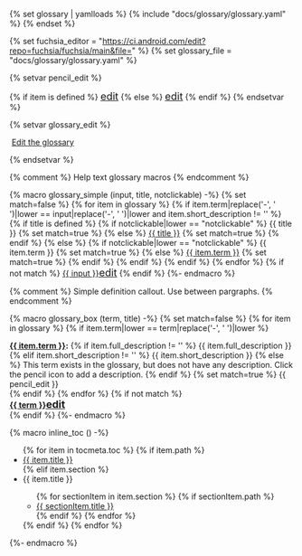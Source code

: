 <!-- Glossary specific widgets -->

{% set glossary | yamlloads %}
{% include "docs/glossary/glossary.yaml" %}
{% endset %}

{% set fuchsia_editor = "https://ci.android.com/edit?repo=fuchsia/fuchsia/main&file=" %}
{% set glossary_file = "docs/glossary/glossary.yaml" %}

{% setvar pencil_edit %}
<div class="pencil-edit">
  {% if item is defined %}
    <a href="{{ fuchsia_editor }}{{ glossary_file }}&searchAndJump=- term: &quot;{{item.term}}&quot;" title="Edit the glossary"><span class="material-icons" style="font-size: 18px">edit</span></a>
  {% else %}
    <a href="{{ fuchsia_editor }}{{ glossary_file }}" title="Edit the glossary"><span class="material-icons" style="font-size: 18px">edit</span></a>
  {% endif %}
{% endsetvar %}

{% setvar glossary_edit %}
<div class="edit-buttons">
  <div class="edit-glossary">
    <p><img src="https://fonts.gstatic.com/s/i/googlematerialicons/edit/v6/googblue-24dp/1x/gm_edit_googblue_24dp.png" class="inline-icon" alt=""> <a href="{{ fuchsia_editor }}{{ glossary_file }}">Edit the glossary</a></p>
  </div>
</div>
{% endsetvar %}

{% comment %}
Help text glossary macros
{% endcomment %}

{% macro glossary_simple (input, title, notclickable) -%}
  {% set match=false %}
  {% for item in glossary %}
    {% if item.term|replace('-', ' ')|lower ==  input|replace('-', ' ')|lower and item.short_description != '' %}
      {% if title is defined %}
        {% if notclickable|lower == "notclickable" %}
          <abbr data-title="{{ item.term }}: {{ item.short_description|striptags }}">{{ title }}</abbr>
          {% set match=true %}
        {% else %}
          <a href="/glossary.md#{{ item.term|replace(' ', '-')|lower }}"><abbr data-title="{{ item.term }}: {{ item.short_description|striptags }}">{{ title }}</abbr></a>
          {% set match=true %}
        {% endif %}
      {% else %}
        {% if notclickable|lower == "notclickable" %}
          <abbr data-title="{{ item.term }}: {{ item.short_description|striptags }}">{{ item.term }}</abbr>
          {% set match=true %}
        {% else %}
          <a href="/glossary.md#{{ item.term|replace(' ', '-')|lower }}"><abbr data-title="{{ item.term }}: {{ item.short_description|striptags }}">{{ item.term }}</abbr></a>
          {% set match=true %}
        {% endif %}
      {% endif %}
    {% endif %}
  {% endfor %}
  {% if not match %}
    <a href="{{ fuchsia_editor }}{{ glossary_file }}&searchAndJump=- term: &quot;{{input}}&quot;"><abbr data-title="This term does not exist in the glossary.
    Check the widget call for typos. Or, click this term to add it to the glossary.">{{ input }}</abbr><span class="material-icons" style="font-size: 18px">edit</span></a>
  {% endif %}
{%- endmacro %}

{% comment %}
Simple definition callout. Use between pargraphs.
{% endcomment %}

{% macro glossary_box (term, title) -%}
  {% set match=false %}
  {% for item in glossary %}
    {% if item.term|lower ==  term|replace('-', ' ')|lower %}
    <div style="display:flex;width:100%">
       <style>
         .pencil-edit {
           float: right;
         }
       </style>
       <aside class="key-term" style="width:100%">
       <b><a href="/glossary.md#{{ item.term|replace(' ', '-')|lower }}">{{ item.term }}</a>:</b>
       {% if item.full_description != '' %}
        {{ item.full_description }}
       {% elif item.short_description != '' %}
        {{ item.short_description }}
      {% else %}
         This term exists in the glossary, but does not have any description.
         Click the pencil icon to add a description.
      {% endif %}
      {% set match=true %}
      {{ pencil_edit }}
      </aside>
  </div>
    {% endif %}
  {% endfor %}
  {% if not match %}
    <div>
        <style>
         .pencil-edit {
           float: right;
         }
       </style>
       <aside class="key-term"><b><a href="{{ fuchsia_editor }}{{ glossary_file }}&searchAndJump=- term: &quot;{{term}}&quot;"><abbr data-title="This term does not exist in the glossary.
         Check the widget call for typos. Or, click this term to add it to the glossary.">{{ term }}</abbr><span class="material-icons" style="font-size: 18px">edit</span></a></b>
       </aside>
    </div>
  {% endif %}
{%- endmacro %}

<!-- General documentation widgets -->



{% macro inline_toc () -%}
<ul>
  {% for item in tocmeta.toc %}
    {% if item.path %}
      <li><a href="{{ item.path }}">{{ item.title }}</a></li>
    {% elif item.section %}
        <li>{{ item.title }}</li>
          <ul>
      {% for sectionItem in item.section %}
          {% if sectionItem.path %}
            <li><a href="{{ sectionItem.path }}">{{ sectionItem.title }}</a></li>
          {% endif %}
      {% endfor %}
        </ul>
    {% endif %}
  {% endfor %}
</ul>
{%- endmacro %}
